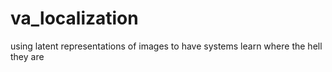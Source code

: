 # va_localization
using latent representations of images to have systems learn where the hell they are 
